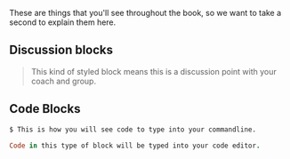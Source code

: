 <!-- Some things about how to use the book here and things about the code blocksss -->

These are things that you'll see throughout the book, so we want to take a second to explain them here.

## Discussion blocks

> This kind of styled block means this is a discussion point with your coach and group.

## Code Blocks

<!-- I wonder if we can style these differently... -->

```bash
$ This is how you will see code to type into your commandline.
```
<!-- Will have to show > for PCs -->


```rb
Code in this type of block will be typed into your code editor.
```

